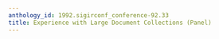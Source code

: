 ```yaml
---
anthology_id: 1992.sigirconf_conference-92.33
title: Experience with Large Document Collections (Panel)
---
```

